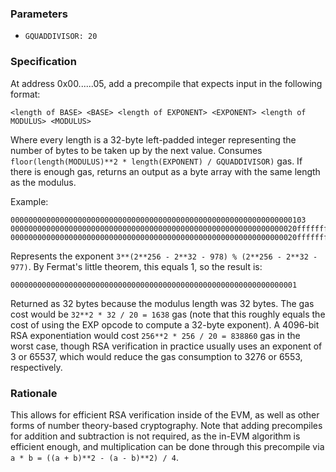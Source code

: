 ### Parameters

* `GQUADDIVISOR: 20`

### Specification

At address 0x00......05, add a precompile that expects input in the following format:

    <length of BASE> <BASE> <length of EXPONENT> <EXPONENT> <length of MODULUS> <MODULUS>
    
Where every length is a 32-byte left-padded integer representing the number of bytes to be taken up by the next value. Consumes `floor(length(MODULUS)**2 * length(EXPONENT) / GQUADDIVISOR)` gas. If there is enough gas, returns an output as a byte array with the same length as the modulus.

Example:

    000000000000000000000000000000000000000000000000000000000000000103
    0000000000000000000000000000000000000000000000000000000000000020fffffffffffffffffffffffffffffffffffffffffffffffffffffffefffffc2e
    0000000000000000000000000000000000000000000000000000000000000020fffffffffffffffffffffffffffffffffffffffffffffffffffffffefffffc2f
    
Represents the exponent `3**(2**256 - 2**32 - 978) % (2**256 - 2**32 - 977)`. By Fermat's little theorem, this equals 1, so the result is:

    0000000000000000000000000000000000000000000000000000000000000001
    
Returned as 32 bytes because the modulus length was 32 bytes. The gas cost would be `32**2 * 32 / 20 = 1638` gas (note that this roughly equals the cost of using the EXP opcode to compute a 32-byte exponent). A 4096-bit RSA exponentiation would cost `256**2 * 256 / 20 = 838860` gas in the worst case, though RSA verification in practice usually uses an exponent of 3 or 65537, which would reduce the gas consumption to 3276 or 6553, respectively.

### Rationale

This allows for efficient RSA verification inside of the EVM, as well as other forms of number theory-based cryptography. Note that adding precompiles for addition and subtraction is not required, as the in-EVM algorithm is efficient enough, and multiplication can be done through this precompile via `a * b = ((a + b)**2 - (a - b)**2) / 4`.

    
